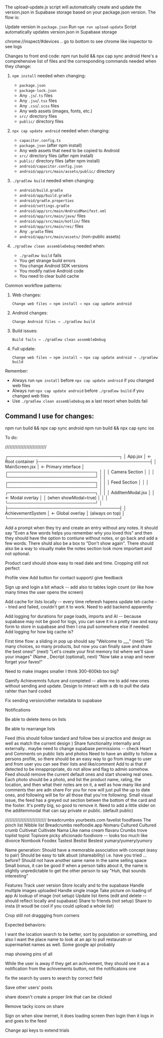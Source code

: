 The upload-update.js script will automatically create and update the version.json in Supabase storage based on your package.json version.
The flow is:

Update version in `package.json`
Run `npm run upload-update`
Script automatically updates version.json in Supabase storage

chrome://inspect/#devices .. go to bottom to see chrome like inspector to see logs

Changes to front end code:  npm run build &&  npx cap sync android 
Here's a comprehensive list of files and the corresponding commands needed when they change:

1. `npm install` needed when changing:
   - `package.json`
   - `package-lock.json`
   - Any `.js`/`.ts` files
   - Any `.jsx`/`.tsx` files
   - Any `.css`/`.scss` files
   - Any web assets (images, fonts, etc.)
   - `src/` directory files
   - `public/` directory files

2. `npx cap update android` needed when changing:
   - `capacitor.config.ts`
   - `package.json` (after npm install)
   - Any web assets that need to be copied to Android
   - `src/` directory files (after npm install)
   - `public/` directory files (after npm install)
   - `android/capacitor.config.json`
   - `android/app/src/main/assets/public/` directory

3. `./gradlew build` needed when changing:
   - `android/build.gradle`
   - `android/app/build.gradle`
   - `android/gradle.properties`
   - `android/settings.gradle`
   - `android/app/src/main/AndroidManifest.xml`
   - `android/app/src/main/java/` files
   - `android/app/src/main/kotlin/` files
   - `android/app/src/main/res/` files
   - Any `.gradle` files
   - `android/app/src/main/assets/` (non-public assets)

4. `./gradlew clean assembleDebug` needed when:
   - `./gradlew build` fails
   - You get strange build errors
   - You change Android SDK versions
   - You modify native Android code
   - You need to clear build cache

Common workflow patterns:
1. Web changes:
   ```
   Change web files → npm install → npx cap update android
   ```

2. Android changes:
   ```
   Change Android files → ./gradlew build
   ```

3. Build issues:
   ```
   Build fails → ./gradlew clean assembleDebug
   ```

4. Full update:
   ```
   Change web files → npm install → npx cap update android → ./gradlew build
   ```

Remember:
- Always run `npm install` before `npx cap update android` if you changed web files
- Always run `npx cap update android` before `./gradlew build` if you changed web files
- Use `./gradlew clean assembleDebug` as a last resort when builds fail


## Command I use for changes:

npm run build && npx cap sync android
npm run build && npx cap sync ios

To do:

///////////////////////////


┌─────────────────────────────────────┐
│              App.jsx                │ ← Root container
├─────────────────────────────────────┤
│           MainScreen.jsx            │ ← Primary interface
│  ┌─────────────────────────────┐    │
│  │        Camera Section       │    │
│  └─────────────────────────────┘    │
│  ┌─────────────────────────────┐    │
│  │         Feed Section        │    │
│  └─────────────────────────────┘    │
│  ┌─────────────────────────────┐    │
│  │      AddItemModal.jsx       │    │ ← Modal overlay
│  │     (when showModal=true)   │    │
│  └─────────────────────────────┘    │
├─────────────────────────────────────┤
│        AchievementSystem            │ ← Global overlay
│      (always on top)                │
└─────────────────────────────────────┘


Add a prompt when they try and create an entry without any notes. It should say "Even a few words helps you remember why you loved this" and then they should have the option to contiune without notes, or go back and add a few words. There shuld also be a box to "Don't show again". There should also be a way to visually make the notes section look more important and not optional. 
  



   Product card should show easy to read date and time.
Cropping still not perfect

Profile view 
   Add button for contact support/ give feedback


Sign up and login a bit whack -- add also to tables login count (or like how many times the user opens the screen)

Add cache for lists locally -- every time referesh hapens update teh cache -- tried and failed, couldn't get it to work. Need to add backend apparently

Add logging for durations for page loads, imports and AI -- because supabase may not be good for logs, you can save it in a pretty raw and easy form to store in supabase and then I cna pull somewhere else if needed. Add logging for how big cache is?

First time flow: a sliding in pop up should say "Welcome to ___" (next) "So many choices, so many products, but now you can finally save and share the best ones!" (next) "Let's create your first memory list where we'll save your images" (Name <The best....>, Decript (optional), next) "Now take a snap and never forget your faves!"


Need to make images smaller I think 300-600kb too big?

Gamify
   Achievemnts future and completed -- allow me to add new ones without sending and update. Design to interact with a db to pull the data rahter than hard coded


Fix sending version/other metadata to supabase




Notifications
   
Be able to delete items on lists

Be able to rearrange lists

Feed (this should follow tandard and follow bes ui practice and design as well as match the current design )
   Share functionality internally and externally.. maybe need to change supabase permissions -- check
   Heart and Comments on public lists and photos
   Need to have an ability to follow a persons profile, so there should be an easy way to go from image to user and from user you can see their lists and like/comment
   Add to ai that if detected to be innappropriate, do not allow and flag to admin somehow.
   Feed should remove the current default ones and start showing real ones.
      Each photo should be a photo, and list the product name, rating, the location, and then what their notes are on it, a well as how many like and comments ther are adn share
      For you for now will just pull the up to date ones, and following will be for all those that you'rre following.
   Small visual issue, the feed has a greyed out section betwen the bottom of the card and the footer. It's pretty big, so good to remove it.
   Need to add a little slider on the additemmodal that can say private or public. (default public)

///////////////////////////
breadcrumbs
yourbests.com
favelist
foodfaves
The pinch list
Nibble list
Breadcrumbs
reelfoodie.app
Nomaru
Cultured
Cultured crumb
Cultiveat
Cultivate
Nama Like nama cream
flavaru
Crumbs
trove
toplist
topist
Topivore
picky
aficionado
foodivore -- looks too much like divorce
Nombook
Foodex
Tastest
Bestist
Bestest
yumary/yumery/yumory



Name generation:
Should have a memorable association with concept (easy to pair)
Should be easy to talk abuot (shareability) i.e. have you tried ... before?
Should not have another same name in the same selling space
Small bonus, it can be good if when a person talks about it, the name is slightly unpredictable to get the other person to say "Huh, that sounds interesting"

Features
Track user version
Store locally and to the supabase
Handle multiple images uploaded
Handle single image
Take picture on loading of app
Ai lookup of image (not setup)
Update list items (edit and delete -- should reflect locally and supabase)
Share to friends (not setup)
Share to insta (it woudl be cool if you could upload a whole list)


Crop still not draggging from corners





Expected behaviors:



I want the location search to be better, sort by population or something, and also I want the place name to look at an api to pull restauratn or supermarket names as well. Some google api probably



map showing pins of all

While the user is away if they get an achivement, they should see it as a notification from  the achivements button, not the notificatons one


fix the search by users to search by correct field

Save other users' posts

share doesn't create a proper link that can be clicked

Remove tacky icons on share





Sign on when slow inernet, it does loading screen then login then it logs in and goes to the feed

Change api keys to extend trials

